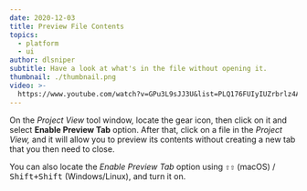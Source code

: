 ```yaml
---
date: 2020-12-03
title: Preview File Contents
topics:
  - platform
  - ui
author: dlsniper
subtitle: Have a look at what's in the file without opening it.
thumbnail: ./thumbnail.png
video: >-
  https://www.youtube.com/watch?v=GPu3L9sJJ3U&list=PLQ176FUIyIUZrbrlz4AY1V8VzBJKZyVlW&index=97
---
```


On the _Project View_ tool window, locate the gear icon, then click on it and select **Enable Preview Tab** option. After that, click on a file in the _Project View,_ and it will allow you to preview its contents without creating a new tab that you then need to close.

You can also locate the _Enable Preview Tab_ option using <kbd>⇧⇧</kbd> (macOS) / <kbd>Shift+Shift</kbd> (Windows/Linux), and turn it on.
